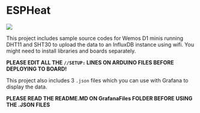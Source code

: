  
# ESPHeat

![](https://s.ave.zone/44ca.png)

This project includes sample source codes for Wemos D1 minis running DHT11 and SHT30 to upload the data to an InfluxDB instance using wifi. You might need to install libraries and boards separately. 

**PLEASE EDIT ALL THE `//SETUP:` LINES ON ARDUINO FILES BEFORE DEPLOYING TO BOARD!**

This project also includes 3 `.json` files which you can use with Grafana to display the data.

**PLEASE READ THE README.MD ON GrafanaFiles FOLDER BEFORE USING THE .JSON FILES**